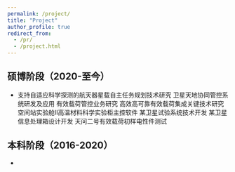 ```yaml
---
permalink: /project/
title: "Project"
author_profile: true
redirect_from: 
  - /pr/
  - /project.html
---
```


## 硕博阶段（2020-至今）
- 支持自适应科学探测的航天器星载自主任务规划技术研究
卫星天地协同管控系统研发及应用
有效载荷管控业务研究
高效高可靠有效载荷集成关键技术研究
空间站实验舱II高温材料科学实验柜主控软件
某卫星试验系统技术开发
某卫星信息处理箱设计开发
天问二号有效载荷初样电性件测试




## 本科阶段（2016-2020）
- 




